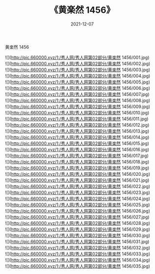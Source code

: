 ﻿---
layout: post
title:  《黄楽然 1456》
date:   2021-12-07
img: http://pic.660000.xyz/1:/秀人网/秀人网第02部分/黄楽然 1456/000.jpg
categories: [美女, 清纯, 唯美]
---

黄楽然 1456

  ![](http://pic.660000.xyz/1:/秀人网/秀人网第02部分/黄楽然 1456/001.jpg) <br> ![](http://pic.660000.xyz/1:/秀人网/秀人网第02部分/黄楽然 1456/002.jpg) <br> ![](http://pic.660000.xyz/1:/秀人网/秀人网第02部分/黄楽然 1456/003.jpg) <br> ![](http://pic.660000.xyz/1:/秀人网/秀人网第02部分/黄楽然 1456/004.jpg) <br> ![](http://pic.660000.xyz/1:/秀人网/秀人网第02部分/黄楽然 1456/005.jpg) <br> ![](http://pic.660000.xyz/1:/秀人网/秀人网第02部分/黄楽然 1456/006.jpg) <br> ![](http://pic.660000.xyz/1:/秀人网/秀人网第02部分/黄楽然 1456/007.jpg) <br> ![](http://pic.660000.xyz/1:/秀人网/秀人网第02部分/黄楽然 1456/008.jpg) <br> ![](http://pic.660000.xyz/1:/秀人网/秀人网第02部分/黄楽然 1456/009.jpg) <br> ![](http://pic.660000.xyz/1:/秀人网/秀人网第02部分/黄楽然 1456/010.jpg) <br> ![](http://pic.660000.xyz/1:/秀人网/秀人网第02部分/黄楽然 1456/011.jpg) <br> ![](http://pic.660000.xyz/1:/秀人网/秀人网第02部分/黄楽然 1456/012.jpg) <br> ![](http://pic.660000.xyz/1:/秀人网/秀人网第02部分/黄楽然 1456/013.jpg) <br> ![](http://pic.660000.xyz/1:/秀人网/秀人网第02部分/黄楽然 1456/014.jpg) <br> ![](http://pic.660000.xyz/1:/秀人网/秀人网第02部分/黄楽然 1456/015.jpg) <br> ![](http://pic.660000.xyz/1:/秀人网/秀人网第02部分/黄楽然 1456/016.jpg) <br> ![](http://pic.660000.xyz/1:/秀人网/秀人网第02部分/黄楽然 1456/017.jpg) <br> ![](http://pic.660000.xyz/1:/秀人网/秀人网第02部分/黄楽然 1456/018.jpg) <br> ![](http://pic.660000.xyz/1:/秀人网/秀人网第02部分/黄楽然 1456/019.jpg) <br> ![](http://pic.660000.xyz/1:/秀人网/秀人网第02部分/黄楽然 1456/020.jpg) <br> ![](http://pic.660000.xyz/1:/秀人网/秀人网第02部分/黄楽然 1456/021.jpg) <br> ![](http://pic.660000.xyz/1:/秀人网/秀人网第02部分/黄楽然 1456/022.jpg) <br> ![](http://pic.660000.xyz/1:/秀人网/秀人网第02部分/黄楽然 1456/023.jpg) <br> ![](http://pic.660000.xyz/1:/秀人网/秀人网第02部分/黄楽然 1456/024.jpg) <br> ![](http://pic.660000.xyz/1:/秀人网/秀人网第02部分/黄楽然 1456/025.jpg) <br> ![](http://pic.660000.xyz/1:/秀人网/秀人网第02部分/黄楽然 1456/026.jpg) <br> ![](http://pic.660000.xyz/1:/秀人网/秀人网第02部分/黄楽然 1456/027.jpg) <br> ![](http://pic.660000.xyz/1:/秀人网/秀人网第02部分/黄楽然 1456/028.jpg) <br> ![](http://pic.660000.xyz/1:/秀人网/秀人网第02部分/黄楽然 1456/029.jpg) <br> ![](http://pic.660000.xyz/1:/秀人网/秀人网第02部分/黄楽然 1456/030.jpg) <br> ![](http://pic.660000.xyz/1:/秀人网/秀人网第02部分/黄楽然 1456/031.jpg) <br> ![](http://pic.660000.xyz/1:/秀人网/秀人网第02部分/黄楽然 1456/032.jpg) <br> ![](http://pic.660000.xyz/1:/秀人网/秀人网第02部分/黄楽然 1456/033.jpg) <br> ![](http://pic.660000.xyz/1:/秀人网/秀人网第02部分/黄楽然 1456/034.jpg) <br> ![](http://pic.660000.xyz/1:/秀人网/秀人网第02部分/黄楽然 1456/035.jpg) <br>